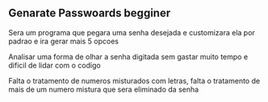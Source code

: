 ## Genarate Passwoards begginer
Sera um programa que pegara uma senha desejada e customizara ela por padrao e ira gerar mais 5 opcoes

Analisar uma forma de olhar a senha digitada sem gastar muito tempo e dificil de lidar com o codigo

Falta o tratamento de numeros misturados com letras, falta o tratamento de mais de um numero mistura que sera eliminado da senha